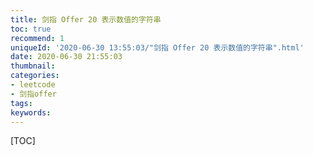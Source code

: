 ```yaml
---
title: 剑指 Offer 20 表示数值的字符串
toc: true
recommend: 1
uniqueId: '2020-06-30 13:55:03/"剑指 Offer 20 表示数值的字符串".html'
date: 2020-06-30 21:55:03
thumbnail:
categories:
- leetcode
- 剑指offer
tags:
keywords:
---
```


[TOC]

<!--more-->
